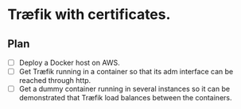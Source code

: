 # Træfik with certificates.

## Plan 

- [ ] Deploy a Docker host on AWS.
- [ ] Get Træfik running in a container so that its adm interface can be reached through http.
- [ ] Get a dummy container running in several instances so it can be demonstrated that Træfik load balances between the containers.
